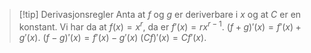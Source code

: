 
> [!tip] Derivasjonsregler
> Anta at $f$ og $g$ er deriverbare i $x$ og at $C$ er en konstant. Vi har da at
> $f(x) = x^r$, da er $f'(x) = rx^{r-1}$.
> $(f+g)'(x)=f'(x)+g'(x)$.
> $(f-g)'(x)= f'(x)-g'(x)$
> $(Cf)'(x)=Cf'(x)$.
>   